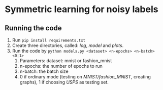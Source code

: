 # Symmetric learning for noisy labels

## Running the code

1. Run ```pip install requirements.txt```
2. Create three directories, called: *log*, *model* and *plots*.
3. Run the code by ```python models.py <dataset> <n-epochs> <n-batch> <0|1>```
   1. Parameters: dataset: mnist or fashion_mnist
   2. n-epochs: the number of epochs to run
   3. n-batch: the batch size
   4. 0 if ordinary mode (testing on *MNIST/fashion_MNIST*, creating graphs), 1 if choosing *USPS* as testing set. 